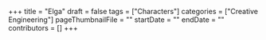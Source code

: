 +++
title = "Elga"
draft = false
tags = ["Characters"]
categories = ["Creative Engineering"]
pageThumbnailFile = ""
startDate = ""
endDate = ""
contributors = []
+++
